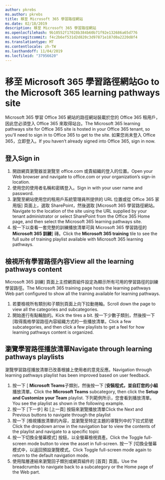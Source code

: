 ```yaml
---
author: pkrebs
ms.author: pkrebs
title: 移至 Microsoft 365 學習路徑網站
ms.date: 02/18/2019
description: 移至 Microsoft 365 學習路徑網站
ms.openlocfilehash: 9b10552f17028b384b60b71f92e132686a65d776
ms.sourcegitcommit: f4c2b6ef531d2d820c3d97871e187d0a2220d8f4
ms.translationtype: MT
ms.contentlocale: zh-TW
ms.lasthandoff: 11/04/2019
ms.locfileid: "37956620"
---
```

# <a name="go-to-the-microsoft-365-learning-pathways-site"></a><span data-ttu-id="a1674-103">移至 Microsoft 365 學習路徑網站</span><span class="sxs-lookup"><span data-stu-id="a1674-103">Go to the Microsoft 365 learning pathways site</span></span>

<span data-ttu-id="a1674-104">Microsoft 365 學習 Office 365 網站的路徑網站裝載於您的 Office 365 租用戶，因此您必須登入 Office 365 來取得站台。</span><span class="sxs-lookup"><span data-stu-id="a1674-104">The Microsoft 365 learning pathways site for Office 365 site is hosted in your Office 365 tenant, so you'll need to sign in to Office 365 to get to the site.</span></span> <span data-ttu-id="a1674-105">如果您尚未登入 Office 365，立即登入。</span><span class="sxs-lookup"><span data-stu-id="a1674-105">If you haven’t already signed into Office 365, sign in now.</span></span> 

## <a name="sign-in"></a><span data-ttu-id="a1674-106">登入</span><span class="sxs-lookup"><span data-stu-id="a1674-106">Sign in</span></span>  

1.  <span data-ttu-id="a1674-107">開啟網頁瀏覽器並瀏覽至 office.com 或貴組織的登入的位置。</span><span class="sxs-lookup"><span data-stu-id="a1674-107">Open your Web browser and navigate to office.com or your organization’s sign-in location.</span></span> 
2.  <span data-ttu-id="a1674-108">使用您的使用者名稱和密碼登入。</span><span class="sxs-lookup"><span data-stu-id="a1674-108">Sign in with your user name and password.</span></span>
3.  <span data-ttu-id="a1674-109">瀏覽至網站使用您的租用戶系統管理員所提供的 URL 位置或從 Office 365 家用版] 頁面上，選取 SharePoint，然後選取 [Microsoft 365 學習路徑網站。</span><span class="sxs-lookup"><span data-stu-id="a1674-109">Navigate to the location of the site using the URL supplied by your tenant administrator or select SharePoint from the Office 365 Home page, and then select the Microsoft 365 learning pathways site.</span></span> 
5. <span data-ttu-id="a1674-110">按一下以查看一套完整的訓練播放清單可與 Microsoft 365 學習路徑的**Microsoft 365 訓練**] 磚。</span><span class="sxs-lookup"><span data-stu-id="a1674-110">Click the **Microsoft 365 training** tile to see the full suite of training playlist available with Microsoft 365 learning pathways.</span></span> 

## <a name="view-all-the-learning-pathways-content"></a><span data-ttu-id="a1674-111">檢視所有學習路徑內容</span><span class="sxs-lookup"><span data-stu-id="a1674-111">View all the learning pathways content</span></span>
<span data-ttu-id="a1674-112">Microsoft 365 訓練] 頁面上主控網頁組件設定為顯示所有可用的學習路徑的訓練學習路徑。</span><span class="sxs-lookup"><span data-stu-id="a1674-112">The Microsoft 365 training page hosts the learning pathways Web part configured to show all the training available for learning pathways.</span></span> 

1. <span data-ttu-id="a1674-113">若要檢視所有類別和子類別頁面上向下拉動捲軸。</span><span class="sxs-lookup"><span data-stu-id="a1674-113">Scroll down the page to view all the categories and subcategories.</span></span>
2. <span data-ttu-id="a1674-114">開始進行有點輪胎的。</span><span class="sxs-lookup"><span data-stu-id="a1674-114">Kick the tires a bit.</span></span> <span data-ttu-id="a1674-115">按一下少數子類別，然後按一下 [取得風格學習路徑內容組織方式的一些播放清單。</span><span class="sxs-lookup"><span data-stu-id="a1674-115">Click a few subcategories, and then click a few playlists to get a feel for how learning pathways content is organized.</span></span> 

## <a name="navigate-through-learning-pathways-playlists"></a><span data-ttu-id="a1674-116">瀏覽學習路徑播放清單</span><span class="sxs-lookup"><span data-stu-id="a1674-116">Navigate through learning pathways playlists</span></span>
<span data-ttu-id="a1674-117">瀏覽學習路徑播放清單已改善根據上使用者的意見反應。</span><span class="sxs-lookup"><span data-stu-id="a1674-117">Navigation through learning pathways playlist has been improved based on user feedback.</span></span> 

1. <span data-ttu-id="a1674-118">按一下 [ **Microsoft Teams**子類別，然後按一下 [**安裝程式，並自訂您的小組**播放清單。</span><span class="sxs-lookup"><span data-stu-id="a1674-118">Click the **Microsoft Teams** subcategory, then click the **Setup and Customize your Team** playlist.</span></span> <span data-ttu-id="a1674-119">下列範例所示，您會看到播放清單。</span><span class="sxs-lookup"><span data-stu-id="a1674-119">You see the playlist as shown in the following example.</span></span>
2. <span data-ttu-id="a1674-120">按一下 [下一步] 和 [上一頁] 按鈕來瀏覽播放清單</span><span class="sxs-lookup"><span data-stu-id="a1674-120">Click the Next and Previous buttons to navigate through the playlist</span></span>
3. <span data-ttu-id="a1674-121">按一下 [檢視播放清單的內容，並瀏覽至特定主題的導覽列中的下拉式箭號</span><span class="sxs-lookup"><span data-stu-id="a1674-121">Click the dropdown arrow in the navigation bar to view the contents of the playlist and navigate to a specific topic</span></span>
4. <span data-ttu-id="a1674-122">按一下切換全螢幕模式] 按鈕，以全螢幕檢視資產。</span><span class="sxs-lookup"><span data-stu-id="a1674-122">Click the Toggle full-screen mode button to view the asset in full-screen.</span></span> <span data-ttu-id="a1674-123">按一下 [切換全螢幕模式中，以返回預設瀏覽模式。</span><span class="sxs-lookup"><span data-stu-id="a1674-123">Click Toggle full-screen mode again to return to the default navigation mode.</span></span>
5. <span data-ttu-id="a1674-124">使用階層連結來瀏覽回子類別或網頁組件的 [首頁] 頁面。</span><span class="sxs-lookup"><span data-stu-id="a1674-124">Use the breadcrumbs to navigate back to a subcategory or the Home page of the Web part.</span></span>  

